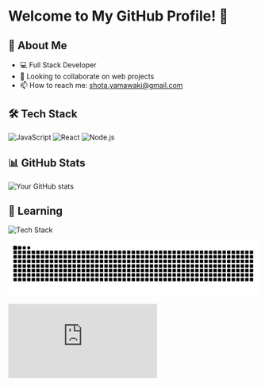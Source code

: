 # Welcome to My GitHub Profile! 👋

## 🚀 About Me
- 💻 Full Stack Developer
- 👯 Looking to collaborate on web projects
- 📫 How to reach me: shota.yamawaki@gmail.com

## 🛠️ Tech Stack
![JavaScript](https://img.shields.io/badge/-JavaScript-F7DF1E?logo=javascript&logoColor=black)
![React](https://img.shields.io/badge/-React-61DAFB?logo=react&logoColor=black)
![Node.js](https://img.shields.io/badge/-Node.js-339933?logo=node.js&logoColor=white)

## 📊 GitHub Stats
![Your GitHub stats](https://github-readme-stats.vercel.app/api?username=yourusername&show_icons=true&theme=radical)

## 🌱 Learning 
![Tech Stack](https://skillicons.dev/icons?i=js,typescript,react,nodejs,python,docker,javascript,c#)

![](https://raw.githubusercontent.com/imshota1009/imshota1009/output/github-contribution-grid-snake.svg)

![](https://github-stats-evirunurm.vercel.app/api/languages.js?username=imshota1009)

